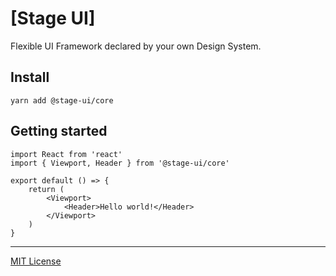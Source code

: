 # [Stage UI]
Flexible UI Framework declared by your own Design System.

## Install

```
yarn add @stage-ui/core
```

## Getting started

```
import React from 'react'
import { Viewport, Header } from '@stage-ui/core'

export default () => {
    return (
        <Viewport>
            <Header>Hello world!</Header>
        </Viewport>
    )
}
```

***
[MIT License](https://github.com/pt-one/StageUI/blob/master/LICENSE)